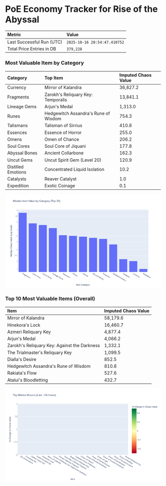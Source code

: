 # PoE Economy Tracker for Rise of the Abyssal

<!-- START_MAINTENANCE -->
| Metric | Value |
|:---|:---|
| Last Successful Run (UTC) | `2025-10-16 20:54:47.410752` |
| Total Price Entries in DB | `379,228` |

<!-- END_MAINTENANCE -->

<!-- START_DATAFRAME_DEBUG -->
<!-- END_DATAFRAME_DEBUG -->

<!-- START_CATEGORY_ANALYSIS -->
### Most Valuable Item by Category
| Category | Top Item | Imputed Chaos Value |
| :--- | :--- | :--- |
| Currency | Mirror of Kalandra | 36,827.2 |
| Fragments | Zarokh's Reliquary Key: Temporalis | 13,841.1 |
| Lineage Gems | Arjun's Medal | 1,313.0 |
| Runes | Hedgewitch Assandra's Rune of Wisdom | 754.3 |
| Talismans | Talisman of Sirrius | 410.8 |
| Essences | Essence of Horror | 255.0 |
| Omens | Omen of Chance | 206.2 |
| Soul Cores | Soul Core of Jiquani | 177.8 |
| Abyssal Bones | Ancient Collarbone | 162.3 |
| Uncut Gems | Uncut Spirit Gem (Level 20) | 120.9 |
| Distilled Emotions | Concentrated Liquid Isolation | 10.2 |
| Catalysts | Reaver Catalyst | 1.0 |
| Expedition | Exotic Coinage | 0.1 |


![Category Analysis Chart](charts/category_analysis.png)
<!-- END_ANALYSIS -->

<!-- START_ANALYSIS -->
### Top 10 Most Valuable Items (Overall)
| Item | Imputed Chaos Value |
| :--- | :--- |
| Mirror of Kalandra | 58,179.6 |
| Hinekora's Lock | 16,460.7 |
| Azmeri Reliquary Key | 4,877.4 |
| Arjun's Medal | 4,066.2 |
| Zarokh's Reliquary Key: Against the Darkness | 1,332.1 |
| The Trialmaster's Reliquary Key | 1,099.5 |
| Dialla's Desire | 852.5 |
| Hedgewitch Assandra's Rune of Wisdom | 810.8 |
| Rakiata's Flow | 527.6 |
| Atalui's Bloodletting | 432.7 |


![Market Movers Chart](charts/market_movers.png)
<!-- END_ANALYSIS -->
